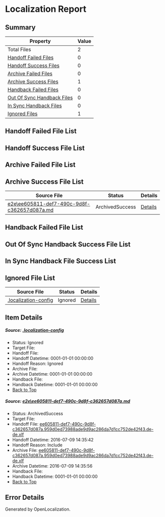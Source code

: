 # <a name='report-top'></a> Localization Report

## Summary
 Property | Value 
 -------- | ----- 
 Total Files | 2
[ Handoff Failed Files ](#handoff-failed-list)| 0
[ Handoff Success Files ](#handoff-success-list)| 0
[ Archive Failed Files ](#archive-failed-list)| 0
[ Archive Success Files ](#archive-success-list)| 1
[ Handback Failed Files ](#handback-failed-list)| 0
[ Out Of Sync Handback Files ](#outofsync-handback-success-list)| 0
[ In Sync Handback Files ](#insync-handback-success-list)| 0
[ Ignored Files ](#ignored-list)| 1

## <a name='handoff-failed-list'></a> Handoff Failed File List

## <a name='handoff-success-list'></a> Handoff Success File List

## <a name='archive-failed-list'></a> Archive Failed File List

## <a name='archive-success-list'></a> Archive Success File List
 Source File | Status | Details 
 ----------- | ------ | ------- 
 [e2e\ee605811-def7-490c-9d8f-c362657d087a.md](https://github.com/OpenLocalizationTestOrg/oltest/blob/92025e4237b020678b3d98ba004f73c03c290595/e2e/ee605811-def7-490c-9d8f-c362657d087a.md) | ArchivedSuccess | [Details](#5edc2cbbe173624a229c146a768fda7de7620a531)

## <a name='handback-failed-list'></a> Handback Failed File List

## <a name='outofsync-handback-success-list'></a> Out Of Sync Handback Success File List

## <a name='insync-handback-success-list'></a> In Sync Handback File Success List

## <a name='ignored-list'></a> Ignored File List
 Source File | Status | Details 
 ----------- | ------ | ------- 
 [.localization-config](https://github.com/OpenLocalizationTestOrg/oltest/blob/92025e4237b020678b3d98ba004f73c03c290595/.localization-config) | Ignored | [Details](#3d4f252ac210baf56311d7e97dcc2db10974dbd20)

## Item Details
##### <a name='3d4f252ac210baf56311d7e97dcc2db10974dbd20'></a> Source: [.localization-config](https://github.com/OpenLocalizationTestOrg/oltest/blob/92025e4237b020678b3d98ba004f73c03c290595/.localization-config)
* Status: Ignored
* Target File: 
* Handoff File: 
* Handoff Datetime: 0001-01-01 00:00:00
* Handoff Reason: Ignored
* Archive File: 
* Archive Datetime: 0001-01-01 00:00:00
* Handback File: 
* Handback Datetime: 0001-01-01 00:00:00
* [Back to Top](#report-top)

##### <a name='5edc2cbbe173624a229c146a768fda7de7620a531'></a> Source: [e2e\ee605811-def7-490c-9d8f-c362657d087a.md](https://github.com/OpenLocalizationTestOrg/oltest/blob/92025e4237b020678b3d98ba004f73c03c290595/e2e/ee605811-def7-490c-9d8f-c362657d087a.md)
* Status: ArchivedSuccess
* Target File: 
* Handoff File: [ee605811-def7-490c-9d8f-c362657d087a.959d0ed73988ade9d9ac286da7d1cc752de42f43.de-de.xlf](https://github.com/OpenLocalizationTestOrg/olhandoff-e2e/blob/d81a5f8e74ff7c91e6cf12a1883c719afbd1fe34/ol-handoff/OpenLocalizationTestOrg/oltest-dede-fly/ci/ht/ee605811-def7-490c-9d8f-c362657d087a.959d0ed73988ade9d9ac286da7d1cc752de42f43.de-de.xlf)
* Handoff Datetime: 2016-07-09 14:35:42
* Handoff Reason: Include
* Archive File: [ee605811-def7-490c-9d8f-c362657d087a.959d0ed73988ade9d9ac286da7d1cc752de42f43.de-de.xlf](https://github.com/OpenLocalizationTestOrg/olhandoff-e2e/blob/f8136e1f4ed4d4d605be49614a09a47fff905ba7/ol-archive/OpenLocalizationTestOrg/oltest-dede-fly/ci/ht/ee605811-def7-490c-9d8f-c362657d087a.959d0ed73988ade9d9ac286da7d1cc752de42f43.de-de.xlf)
* Archive Datetime: 2016-07-09 14:35:56
* Handback File: 
* Handback Datetime: 0001-01-01 00:00:00
* [Back to Top](#report-top)


## Error Details

Generated by OpenLocalization.
